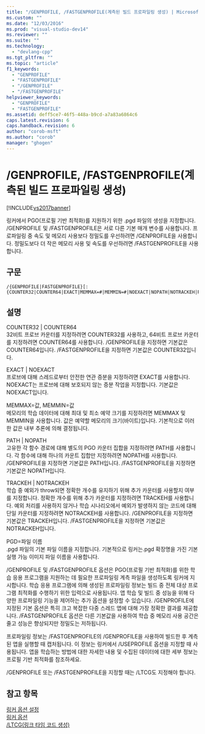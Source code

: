 ```yaml
---
title: "/GENPROFILE, /FASTGENPROFILE(계측된 빌드 프로파일링 생성) | Microsoft Docs"
ms.custom: ""
ms.date: "12/03/2016"
ms.prod: "visual-studio-dev14"
ms.reviewer: ""
ms.suite: ""
ms.technology: 
  - "devlang-cpp"
ms.tgt_pltfrm: ""
ms.topic: "article"
f1_keywords: 
  - "GENPROFILE"
  - "FASTGENPROFILE"
  - "/GENPROFILE"
  - "/FASTGENPROFILE"
helpviewer_keywords: 
  - "GENPROFILE"
  - "FASTGENPROFILE"
ms.assetid: deff5ce7-46f5-448a-b9cd-a7a83a6864c6
caps.latest.revision: 6
caps.handback.revision: 6
author: "corob-msft"
ms.author: "corob"
manager: "ghogen"
---
```

# /GENPROFILE, /FASTGENPROFILE(계측된 빌드 프로파일링 생성)
[!INCLUDE[vs2017banner](../../assembler/inline/includes/vs2017banner.md)]

링커에서 PGO\(프로필 기반 최적화\)를 지원하기 위한 .pgd 파일의 생성을 지정합니다.  \/GENPROFILE 및 \/FASTGENPROFILE은 서로 다른 기본 매개 변수를 사용합니다. 프로파일링 중 속도 및 메모리 사용보다 정밀도를 우선하려면 \/GENPROFILE을 사용합니다. 정밀도보다 더 작은 메모리 사용 및 속도를 우선하려면 \/FASTGENPROFILE을 사용합니다.  
  
## 구문  
  
```  
/{GENPROFILE|FASTGENPROFILE}[:{COUNTER32|COUNTER64|EXACT|MEMMAX=#|MEMMIN=#|NOEXACT|NOPATH|NOTRACKEH|PATH|PGD=filename|TRACKEH}]   
```  
  
## 설명  
 COUNTER32 &#124; COUNTER64  
 32비트 프로브 카운터를 지정하려면 COUNTER32를 사용하고, 64비트 프로브 카운터를 지정하려면 COUNTER64를 사용합니다. \/GENPROFILE을 지정하면 기본값은 COUNTER64입니다. \/FASTGENPROFILE을 지정하면 기본값은 COUNTER32입니다.  
  
 EXACT &#124; NOEXACT  
 프로브에 대해 스레드로부터 안전한 연관 증분을 지정하려면 EXACT를 사용합니다. NOEXACT는 프로브에 대해 보호되지 않는 증분 작업을 지정합니다. 기본값은 NOEXACT입니다.  
  
 MEMMAX\=값, MEMMIN\=값  
 메모리의 학습 데이터에 대해 최대 및 최소 예약 크기를 지정하려면 MEMMAX 및 MEMMIN을 사용합니다. 값은 예약할 메모리의 크기\(바이트\)입니다.  기본적으로 이러한 값은 내부 추론에 의해 결정됩니다.  
  
 PATH &#124; NOPATH  
 고유한 각 함수 경로에 대해 별도의 PGO 카운터 집합을 지정하려면 PATH를 사용합니다. 각 함수에 대해 하나의 카운트 집합만 지정하려면 NOPATH를 사용합니다.   \/GENPROFILE을 지정하면 기본값은 PATH입니다. \/FASTGENPROFILE을 지정하면 기본값은 NOPATH입니다.  
  
 TRACKEH &#124; NOTRACKEH  
 학습 중 예외가 throw되면 정확한 개수를 유지하기 위해 추가 카운터를 사용할지 여부를 지정합니다. 정확한 개수를 위해 추가 카운터를 지정하려면 TRACKEH를 사용합니다. 예외 처리를 사용하지 않거나 학습 시나리오에서 예외가 발생하지 않는 코드에 대해 단일 카운터를 지정하려면 NOTRACKEH를 사용합니다.  \/GENPROFILE을 지정하면 기본값은 TRACKEH입니다. \/FASTGENPROFILE을 지정하면 기본값은 NOTRACKEH입니다.  
  
 PGD\=파일 이름  
 .pgd 파일의 기본 파일 이름을 지정합니다. 기본적으로 링커는.pgd 확장명을 가진 기본 실행 가능 이미지 파일 이름을 사용합니다.  
  
 \/GENPROFILE 및 \/FASTGENPROFILE 옵션은 PGO\(프로필 기반 최적화\)를 위한 학습 응용 프로그램을 지원하는 데 필요한 프로파일링 계측 파일을 생성하도록 링커에 지시합니다. 학습 응용 프로그램에 의해 생성된 프로파일링 정보는 빌드 중 전체 대상 프로그램 최적화를 수행하기 위한 입력으로 사용됩니다.   앱 학습 및 빌드 중 성능을 위해 다양한 프로파일링 기능을 제어하는 추가 옵션을 설정할 수 있습니다. \/GENPROFILE에 지정된 기본 옵션은 특히 크고 복잡한 다중 스레드 앱에 대해 가장 정확한 결과를 제공합니다. \/FASTGENPROFILE 옵션은 다른 기본값을 사용하여 학습 중 메모리 사용 공간은 줄고 성능은 향상되지만 정밀도는 저하됩니다.  
  
 프로파일링 정보는 \/FASTGENPROFILE의 \/GENPROFILE을 사용하여 빌드한 후 계측된 앱을 실행할 때 캡처됩니다. 이 정보는 링커에서 \/USEPROFILE 옵션을 지정할 때 사용됩니다. 앱을 학습하는 방법에 대한 자세한 내용 및 수집된 데이터에 대한 세부 정보는 프로필 기반 최적화를 참조하세요.  
  
 \/GENPROFILE 또는 \/FASTGENPROFILE을 지정할 때는 \/LTCG도 지정해야 합니다.  
  
## 참고 항목  
 [링커 옵션 설정](../../build/reference/setting-linker-options.md)   
 [링커 옵션](../../build/reference/linker-options.md)   
 [\/LTCG\(링크 타임 코드 생성\)](../../build/reference/ltcg-link-time-code-generation.md)